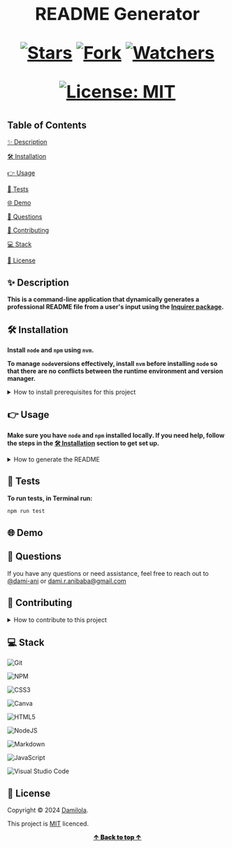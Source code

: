<h1 align="center" style="display: block; font-size: 40px; font-weight: bold;">

README Generator

[![Stars](https://img.shields.io/github/stars/dami-ani/README-GEN?style=social)](https://github.com/dami-ani/README-GEN/stargazers)
[![Fork](https://img.shields.io/github/forks/dami-ani/README-GEN?style=social)](https://github.com/dami-ani/README-GEN/network/members)
[![Watchers](https://img.shields.io/github/watchers/dami-ani/README-GEN?style=social)](https://github.com/dami-ani/README-GEN/watchers)

[![License: MIT](https://img.shields.io/badge/License-MIT-yellow.svg)](https://opensource.org/licenses/MIT)
</h1>

## Table of Contents 
[✨ Description](https://github.com/dami-ani/README-GEN?tab=readme-ov-file#-description)

[🛠️ Installation](https://github.com/dami-ani/README-GEN?tab=readme-ov-file#%EF%B8%8F-installation)

[👉 Usage](https://github.com/dami-ani/README-GEN?tab=readme-ov-file#-usage)

[📝 Tests](https://github.com/dami-ani/README-GEN?tab=readme-ov-file#-tests)

[🌐 Demo](https://github.com/dami-ani/README-GEN?tab=readme-ov-file#-demo)

[💬 Questions](https://github.com/dami-ani/README-GEN?tab=readme-ov-file#-questions)

[🤝 Contributing](https://github.com/dami-ani/README-GEN?tab=readme-ov-file#-contributing)

[💻 Stack](https://github.com/dami-ani/README-GEN?tab=readme-ov-file#-stack)

[📄 License](https://github.com/dami-ani/README-GEN?tab=readme-ov-file#-license)


## ✨ Description
**This is a command-line application that dynamically generates a professional README file from a user's input using the [Inquirer package](https://www.npmjs.com/package/inquirer).**


## 🛠️ Installation
**Install `node` and `npm` using `nvm`.**

**To manage `node`versions effectively, install `nvm` before installing `node` so that there are no conflicts between the runtime environment and version manager.**

<details>
<summary>How to install prerequisites for this project</summary>

---

<div align="right" style="font-weight: 900;"> 

- [ ] Install `nvm`
</div>

1. Use cURL to download installation script. In Terminal run the following command:
```sh
 curl -o- https://raw.githubusercontent.com/nvm-sh/nvm/v0.38.0/install.sh | bash
```

2. Follow the instructions on your Terminal, you'll be promted to add some lines to your shell config file `.zshrc`. 

    Open your shell config file `.zshrc` in vscode, in Terminal run the following command:
```sh
code . zshrc
```

3. At the bottom of your `.zshrc` file, copy and paste the following:
   
```sh
export NVM_DIR="$HOME/.nvm"
[ -s "$NVM_DIR/nvm.sh" ] && \. "$NVM_DIR/nvm.sh"
[ -s "$NVM_DIR/bash_completion" ] && \. "$NVM_DIR/bash_completion" 
```

4. Save the file and exit vscode. 
   
5. Restart Terminal to apply the changes or run the following command in Terminal:
```sh
source . ~/.zshrc 
```
6. Confirm `nvm` is installed, in Terminal run the following command:
```sh
nvm -- version
```

<div align="right" style="font-weight: 900;"> 

- [x] `nvm` is installed
</div>

---

<div align="right" style="font-weight: 900;"> 

- [ ] Install `node`
</div>

1. In Terminal run the following command:
```sh
nvm install --lts
```

2. Confirm `node` is installed, in Terminal run the following command:
```sh
node -- version
```

<div align="right" style="font-weight: 900;"> 

- [x] `node` is installed
</div>

---

<div align="right" style="font-weight: 900;"> 

- [ ] Confirm `npm` is installed
</div>

1. In Terminal run the following command:
```sh
npm --version
```

2. If you don't have npm installed, in terminal run the following command:
```sh
npm install -g npm
```
   
<div align="right" style="font-weight: 900;"> 

- [x] `npm` is installed
</div>
</details>



## 👉 Usage
**Make sure you have `node` and `npm` installed locally. If you need help, follow the steps in the [🛠️ Installation](https://github.com/dami-ani/README-GEN?tab=readme-ov-file#%EF%B8%8F-installation) section to get set up.**

<details>
<summary>How to generate the README</summary>
<br>

1. Clone the Repository, in Terminal run the following command:
```sh
git clone https://github.com/YOUR_USERNAME/README-GEN/.git
```

2. Generate a new README, go to your project directory, in Terminal run the following command:
```sh
cd yourProjectDirectory
node index.js
```

3. Follow the prompts to provide information about your project, like its title, description, usage, and more.

4. Once task are completed, locate the generated README in the `output` directory, open it with vscode for review.

5. Customise the generated README to your liking. 

6. Save your changes and commit your new README file to your project repository!
</details>

## 📝 Tests
**To run tests, in Terminal run:**
```sh
npm run test
```

## 🌐 Demo

## 💬 Questions
If you have any questions or need assistance, feel free to reach out to [@dami-ani](https://github.com/dami-ani) or [dami.r.anibaba@gmail.com](mailto:dami.r.anibaba@gmail.com)

## 🤝 Contributing
<details>
<summary>How to contribute to this project</summary>
<br>

1. [Fork it](https://github.com/dami-ani/README-GEN/fork)

2. Clone the forked repository to your local environment, in Terminal run the following command:
```sh
git clone https://github.com/YOUR_USERNAME/README-GEN/.git
```

3. Create your feature branch, in Terminal run the following command:
```sh
git checkout -b feature/yourBranchName
```

4. Make your changes.

5. Commit your changes, in Terminal run the following command:
```sh
git add -A
git commit -m "Add yourBranchName"
```

6. Push your changes to your forked repository, in Terminal run the following command:
```sh
git push origin feature/yourBranchName
```

7. Create a pull request for review. 

8. Review and address feedback. Make necessary changes and then complete stpes 5-7.

**✨ Once your pull request is approved, it will be merged into the main branch ✨**
</details>


## 💻 Stack 
![Git](https://img.shields.io/badge/git-%23F05033.svg?style=for-the-badge&logo=git&logoColor=white)

![NPM](https://img.shields.io/badge/NPM-%23CB3837.svg?style=for-the-badge&logo=npm&logoColor=white)

![CSS3](https://img.shields.io/badge/css3-%231572B6.svg?style=for-the-badge&logo=css3&logoColor=white)

![Canva](https://img.shields.io/badge/Canva-%2300C4CC.svg?style=for-the-badge&logo=Canva&logoColor=white)

![HTML5](https://img.shields.io/badge/html5-%23E34F26.svg?style=for-the-badge&logo=html5&logoColor=white)

![NodeJS](https://img.shields.io/badge/node.js-6DA55F?style=for-the-badge&logo=node.js&logoColor=white)

![Markdown](https://img.shields.io/badge/markdown-%23000000.svg?style=for-the-badge&logo=markdown&logoColor=white)

![JavaScript](https://img.shields.io/badge/javascript-%23323330.svg?style=for-the-badge&logo=javascript&logoColor=%23F7DF1E)

![Visual Studio Code](https://img.shields.io/badge/Visual%20Studio%20Code-0078d7.svg?style=for-the-badge&logo=visual-studio-code&logoColor=white)


## 📄 License
Copyright ©️ 2024 [Damilola](https://github.com/dami-ani).

This project is [MIT](./LICENSE) licenced.

<div align="center" style="font-weight: 900;"> <a href="#table-of-contents">↑ Back to top ↑</a></div>
